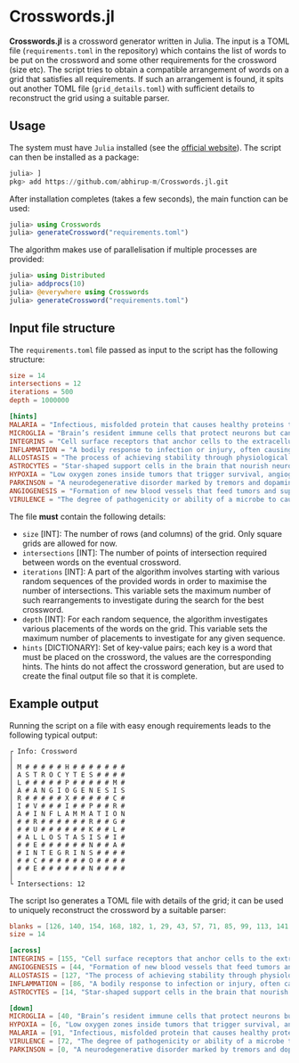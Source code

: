 # Crosswords.jl

**Crosswords.jl** is a crossword generator written in Julia. The input is a TOML file (`requirements.toml` in the repository) which contains the list of words to be put on the crossword and some other requirements for the crossword (size etc). The script tries to obtain a compatible arrangement of words on a grid that satisfies all requirements. If such an arrangement is found, it spits out another TOML file (`grid_details.toml`) with sufficient details to reconstruct the grid using a suitable parser.

## Usage
The system must have `Julia` installed (see the [official website](https://julialang.org/install/)). The script can then be installed as a package:
```julia
julia> ]
pkg> add https://github.com/abhirup-m/Crosswords.jl.git
```

After installation completes (takes a few seconds), the main function can be used:
```julia
julia> using Crosswords
julia> generateCrossword("requirements.toml")
```

The algorithm makes use of parallelisation if multiple processes are provided:
```julia
julia> using Distributed
julia> addprocs(10)
julia> @everywhere using Crosswords
julia> generateCrossword("requirements.toml")
```


## Input file structure
The `requirements.toml` file passed as input to the script has the following structure:
```toml
size = 14
intersections = 12
iterations = 500
depth = 1000000

[hints]
MALARIA = "Infectious, misfolded protein that causes healthy proteins to misfold, leading to fatal neurodegenerative diseases"
MICROGLIA = "Brain’s resident immune cells that protect neurons but can drive chronic inflammation in disease."
INTEGRINS = "Cell surface receptors that anchor cells to the extracellular matrix and relay mechanical signals inside."
INFLAMMATION = "A bodily response to infection or injury, often causing redness and swelling."
ALLOSTASIS = "The process of achieving stability through physiological or behavioral changes in response to stress."
ASTROCYTES = "Star-shaped support cells in the brain that nourish neurons, maintain homeostasis, and turn harmful when reactive in disease."
HYPOXIA = "Low oxygen zones inside tumors that trigger survival, angiogenesis, and therapy resistance."
PARKINSON = "A neurodegenerative disorder marked by tremors and dopamine depletion."
ANGIOGENESIS = "Formation of new blood vessels that feed tumors and support their growth and spread."
VIRULENCE = "The degree of pathogenicity or ability of a microbe to cause disease."
```

The file **must** contain the following details:
- `size` [INT]: The number of rows (and columns) of the grid. Only square grids are allowed for now.
- `intersections` [INT]: The number of points of intersection required between words on the eventual crossword.
- `iterations` [INT]: A part of the algorithm involves starting with various random sequences of the provided words in order to maximise the number of intersections. This variable sets the maximum number of such rearrangements to investigate during the search for the best crossword.
- `depth` [INT]: For each random sequence, the algorithm investigates various placements of the words on the grid. This variable sets the maximum number of placements to investigate for any given sequence.
- `hints` [DICTIONARY]: Set of key-value pairs; each key is a word that must be placed on the crossword, the values are the corresponding hints. The hints do not affect the crossword generation, but are used to create the final output file so that it is complete.

## Example output

Running the script on a file with easy enough requirements leads to the following typical output:
```
┌ Info: Crossword 
│ 
│ M # # # # # H # # # # # # #
│ A S T R O C Y T E S # # # #
│ L # # # # # P # # # # # M #
│ A # A N G I O G E N E S I S
│ R # # # # # X # # # # # C #
│ I # V # # # I # # P # # R #
│ A # I N F L A M M A T I O N
│ # # R # # # # # # R # # G #
│ # # U # # # # # # K # # L #
│ # A L L O S T A S I S # I #
│ # # E # # # # # # N # # A #
│ # I N T E G R I N S # # # #
│ # # C # # # # # # O # # # #
│ # # E # # # # # # N # # # #
│ 
└ Intersections: 12
```

The script lso generates a TOML file with details of the grid; it can be used to uniquely reconstruct the crossword by a suitable parser:
```toml
blanks = [126, 140, 154, 168, 182, 1, 29, 43, 57, 71, 85, 99, 113, 141, 169, 183, 2, 30, 58, 3, 31, 59, 73, 101, 115, 143, 171, 185, 4, 32, 60, 74, 102, 116, 144, 172, 186, 5, 33, 61, 75, 103, 117, 145, 173, 187, 104, 118, 146, 174, 188, 7, 35, 63, 77, 189, 8, 36, 64, 78, 106, 120, 148, 176, 190, 9, 37, 65, 79, 107, 121, 149, 177, 191, 10, 24, 38, 66, 80, 108, 122, 150, 164, 178, 192, 11, 25, 39, 67, 81, 109, 123, 137, 151, 165, 179, 193, 12, 26, 166, 180, 194, 13, 27, 41, 69, 83, 111, 125, 139, 153, 167, 181, 195]
size = 14

[across]
INTEGRINS = [155, "Cell surface receptors that anchor cells to the extracellular matrix and relay mechanical signals inside."]
ANGIOGENESIS = [44, "Formation of new blood vessels that feed tumors and support their growth and spread."]
ALLOSTASIS = [127, "The process of achieving stability through physiological or behavioral changes in response to stress."]
INFLAMMATION = [86, "A bodily response to infection or injury, often causing redness and swelling."]
ASTROCYTES = [14, "Star-shaped support cells in the brain that nourish neurons, maintain homeostasis, and turn harmful when reactive in disease."]

[down]
MICROGLIA = [40, "Brain’s resident immune cells that protect neurons but can drive chronic inflammation in disease."]
HYPOXIA = [6, "Low oxygen zones inside tumors that trigger survival, angiogenesis, and therapy resistance."]
MALARIA = [91, "Infectious, misfolded protein that causes healthy proteins to misfold, leading to fatal neurodegenerative diseases"]
VIRULENCE = [72, "The degree of pathogenicity or ability of a microbe to cause disease."]
PARKINSON = [0, "A neurodegenerative disorder marked by tremors and dopamine depletion."]
```
